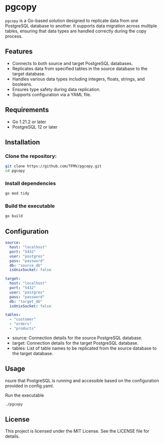 # pgcopy

`pgcopy` is a Go-based solution designed to replicate data from one PostgreSQL database to another. It supports data migration across multiple tables, ensuring that data types are handled correctly during the copy process.

## Features

- Connects to both source and target PostgreSQL databases.
- Replicates data from specified tables in the source database to the target database.
- Handles various data types including integers, floats, strings, and booleans.
- Ensures type safety during data replication.
- Supports configuration via a YAML file.

## Requirements

- Go 1.21.2 or later
- PostgreSQL 12 or later

## Installation

### Clone the repository:

```bash
git clone https://github.com/TFMV/pgcopy.git
cd pgcopy
```

### Install dependencies

```bash
go mod tidy
```

### Build the executable

```bash
go build
```

## Configuration

```yaml
source:
  host: "localhost"
  port: "5432"
  user: "postgres"
  pass: "password"
  db: "source_db"
  isUnixSocket: false

target:
  host: "localhost"
  port: "5432"
  user: "postgres"
  pass: "password"
  db: "target_db"
  isUnixSocket: false

tables:
  - "customer"
  - "orders"
  - "products"
```

- source: Connection details for the source PostgreSQL database.
- target: Connection details for the target PostgreSQL database.
- tables: List of table names to be replicated from the source database to the target database.

## Usage

nsure that PostgreSQL is running and accessible based on the configuration provided in config.yaml.

Run the executable

```bash
./pgcopy
```

## License

This project is licensed under the MIT License. See the LICENSE file for details.
